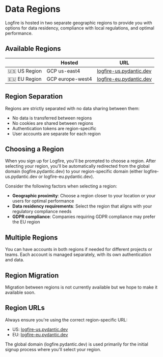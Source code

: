 # Data Regions

Logfire is hosted in two separate geographic regions to provide you with options for data residency, compliance with local regulations, and optimal performance.

## Available Regions

|              | Hosted           | URL                                                         |
|--------------|------------------|-------------------------------------------------------------|
| 🇺🇸 US Region | GCP us-east4     | [logfire-us.pydantic.dev](https://logfire-us.pydantic.dev)  |
| 🇪🇺 EU Region | GCP europe-west4 | [logfire-eu.pydantic.dev](https://logfire-eu.pydantic.dev)  |

## Region Separation

Regions are strictly separated with no data sharing between them:

* No data is transferred between regions
* No cookies are shared between regions
* Authentication tokens are region-specific
* User accounts are separate for each region

## Choosing a Region

When you sign up for Logfire, you'll be prompted to choose a region. After selecting your region, you'll be automatically redirected from the global domain (logfire.pydantic.dev) to your region-specific domain (either logfire-us.pydantic.dev or logfire-eu.pydantic.dev).

Consider the following factors when selecting a region:

* **Geographic proximity**: Choose a region closer to your location or your users for optimal performance
* **Data residency requirements**: Select the region that aligns with your regulatory compliance needs
* **GDPR compliance**: Companies requiring GDPR compliance may prefer the EU region

## Multiple Regions

You can have accounts in both regions if needed for different projects or teams. Each account is managed separately, with its own authentication and data.

## Region Migration

Migration between regions is not currently available but we hope to make it available soon.

## Region URLs

Always ensure you're using the correct region-specific URL:

* US: [logfire-us.pydantic.dev](https://logfire-us.pydantic.dev)  
* EU: [logfire-eu.pydantic.dev](https://logfire-eu.pydantic.dev)  

The global domain (logfire.pydantic.dev) is used primarily for the initial signup process where you'll select your region.